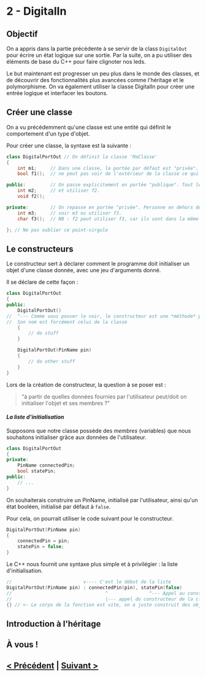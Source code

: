 # 2 - DigitalIn

## Objectif 

On a appris dans la partie précédente à se servir de la class `DigitalOut` pour écrire un état 
logique sur une sortie. 
Par la suite, on a pu utiliser des éléments de base du C++ pour faire clignoter nos leds. 

Le but maintenant est progresser un peu plus dans le monde des classes, et de découvrir des 
fonctionnalités plus avancées comme l'héritage et le polymorphisme. On va également 
utiliser la classe DigitalIn pour créer une entrée logique et interfacer les boutons.

## Créer une classe

On a vu précédemment qu'une classe est une entité qui définit le comportement d'un type
d'objet. 

Pour créer une classe, la syntaxe est la suivante : 

```C++ 
class DigitalPortOut // On définit la classe 'MaClasse'
{
	int m1; 	// Dans une classe, la portée par défaut est "privée". Ceci veut dire qu'on
	bool f1();  // ne peut pas voir de l'extérieur de la classe ce qui est içi

public: 		// On passe explicitement en portée "publique". Tout le monde peut voir m2 
	int m2;		// et utiliser f2. 
	void f2(); 

private: 		// On repasse en portée "privée". Personne en dehors de la classe ne peut
	int m3;  	// voir m3 ou utiliser f3. 
	char f3();  // NB : f2 peut utiliser f3, car ils sont dans la même classe

}; // Ne pas oublier ce point-virgule
```

## Le constructeurs

Le constructeur sert à déclarer comment le programme doit initialiser un objet d'une classe
donnée, avec une jeu d'arguments donné. 

Il se déclare de cette façon : 
```C++
class DigitalPortOut
{
public: 
	DigitalPortOut() 
//  ^--- Comme vous pouver le voir, le constructeur est une *méthode* particulière, sans type de retour
// 	Son nom est forcément celui de la classe
	{
		// do stuff
	} 

	DigitalPortOut(PinName pin)
	{
		// do other stuff
	}
}
```

Lors de la création de constructeur, la question à se poser est : 
> "à partir de quelles données fournies par l'utilisateur peut/doit on 
initialiser l'objet et ses membres ?"

#### *La liste d'initialisation*

Supposons que notre classe possède des *membres* (variables) que nous souhaitons 
initialiser grâce aux données de l'utilisateur.

```C++
class DigitalPortOut
{
private: 
	PinName connectedPin; 
	bool statePin; 
public: 
	// ...
}
```
On souhaiterais construire un PinName, initialisé par l'utilisateur, ainsi
qu'un état booléen, initialisé par défaut à `false`. 

Pour cela, on pourrait utiliser le code suivant pour le constructeur. 

```C++
DigitalPortOut(PinName pin)
{
	connectedPin = pin; 
	statePin = false; 
}
```

Le C++ nous fournit une syntaxe plus simple et à privilégier : la liste d'initialisation. 
```C++
// 							v---- C'est le début de la liste
DigitalPortOut(PinName pin) : connectedPin(pin), statePin(false)
//									^				^--- Appel au constructeur du type bool prenant comme argument un bool.
//									|--- appel du constructeur de la classe PinName() prenant en argument un PinName.
{} // <- Le corps de la fonction est vite, on a juste construit des objets.
```


## Introduction à l'héritage

## À vous !

## [< Précédent](https://github.com/yop0/ClubRobot_FormationElec/blob/master/1-DigitalOut) | [Suivant >](https://github.com/yop0/ClubRobot_FormationElec/blob/master/3-AnalogIn)
 